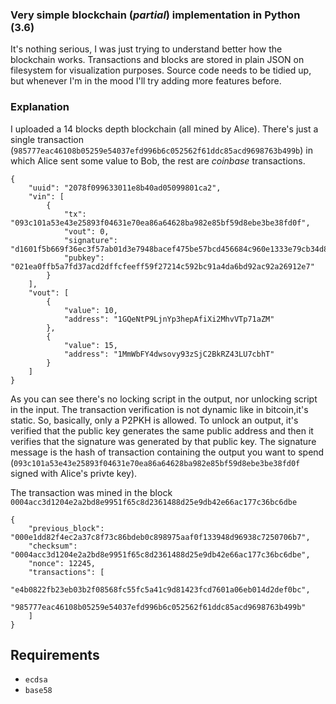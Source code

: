 ### Very simple blockchain (*partial*) implementation in Python (3.6)
It's nothing serious, I was just trying to understand better how the blockchain works.
Transactions and blocks are stored in plain JSON on filesystem for visualization purposes.
Source code needs to be tidied up, but whenever I'm in the mood I'll try adding more features before.

### Explanation
I uploaded a 14 blocks depth blockchain (all mined by Alice).
There's just a single transaction (`985777eac46108b05259e54037efd996b6c052562f61ddc85acd9698763b499b`) in which Alice sent some value to Bob, the rest are *coinbase* transactions.

```
{
    "uuid": "2078f099633011e8b40ad05099801ca2",
    "vin": [
        {
            "tx": "093c101a53e43e25893f04631e70ea86a64628ba982e85bf59d8ebe3be38fd0f",
            "vout": 0,
            "signature": "d1601f5b669f36ec3f57ab01d3e7948bacef475be57bcd456684c960e1333e79cb34d81ceff9e2271c7b75eba8ffb3961315b66b21262f423e82347695714446",
            "pubkey": "021ea0ffb5a7fd37acd2dffcfeeff59f27214c592bc91a4da6bd92ac92a26912e7"
        }
    ],
    "vout": [
        {
            "value": 10,
            "address": "1GQeNtP9LjnYp3hepAfiXi2MhvVTp71aZM"
        },
        {
            "value": 15,
            "address": "1MmWbFY4dwsovy93zSjC2BkRZ43LU7cbhT"
        }
    ]
}
```
As you can see there's no locking script in the output, nor unlocking script in the input.
The transaction verification is not dynamic like in bitcoin,it's static.
So, basically, only a P2PKH is allowed.
To unlock an output, it's verified that the public key generates the same public address and then it verifies that the signature was generated by that public key.
The signature message is the hash of transaction containing the output you want to spend (`093c101a53e43e25893f04631e70ea86a64628ba982e85bf59d8ebe3be38fd0f` signed with Alice's privte key).

The transaction was mined in the block `0004acc3d1204e2a2bd8e9951f65c8d2361488d25e9db42e66ac177c36bc6dbe`

```
{
    "previous_block": "000e1dd82f4ec2a37c8f73c86bdeb0c898975aaf0f133948d96938c7250706b7",
    "checksum": "0004acc3d1204e2a2bd8e9951f65c8d2361488d25e9db42e66ac177c36bc6dbe",
    "nonce": 12245,
    "transactions": [
        "e4b0822fb23eb03b2f08568fc55fc5a41c9d81423fcd7601a06eb014d2def0bc",
        "985777eac46108b05259e54037efd996b6c052562f61ddc85acd9698763b499b"
    ]
}
```

## Requirements
* `ecdsa`
* `base58`

